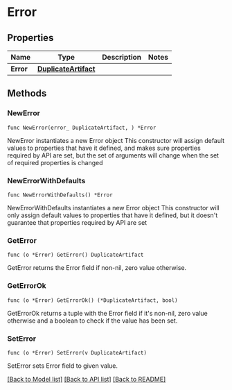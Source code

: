 # Error

## Properties

Name | Type | Description | Notes
------------ | ------------- | ------------- | -------------
**Error** | [**DuplicateArtifact**](DuplicateArtifact.md) |  | 

## Methods

### NewError

`func NewError(error_ DuplicateArtifact, ) *Error`

NewError instantiates a new Error object
This constructor will assign default values to properties that have it defined,
and makes sure properties required by API are set, but the set of arguments
will change when the set of required properties is changed

### NewErrorWithDefaults

`func NewErrorWithDefaults() *Error`

NewErrorWithDefaults instantiates a new Error object
This constructor will only assign default values to properties that have it defined,
but it doesn't guarantee that properties required by API are set

### GetError

`func (o *Error) GetError() DuplicateArtifact`

GetError returns the Error field if non-nil, zero value otherwise.

### GetErrorOk

`func (o *Error) GetErrorOk() (*DuplicateArtifact, bool)`

GetErrorOk returns a tuple with the Error field if it's non-nil, zero value otherwise
and a boolean to check if the value has been set.

### SetError

`func (o *Error) SetError(v DuplicateArtifact)`

SetError sets Error field to given value.



[[Back to Model list]](../README.md#documentation-for-models) [[Back to API list]](../README.md#documentation-for-api-endpoints) [[Back to README]](../README.md)



